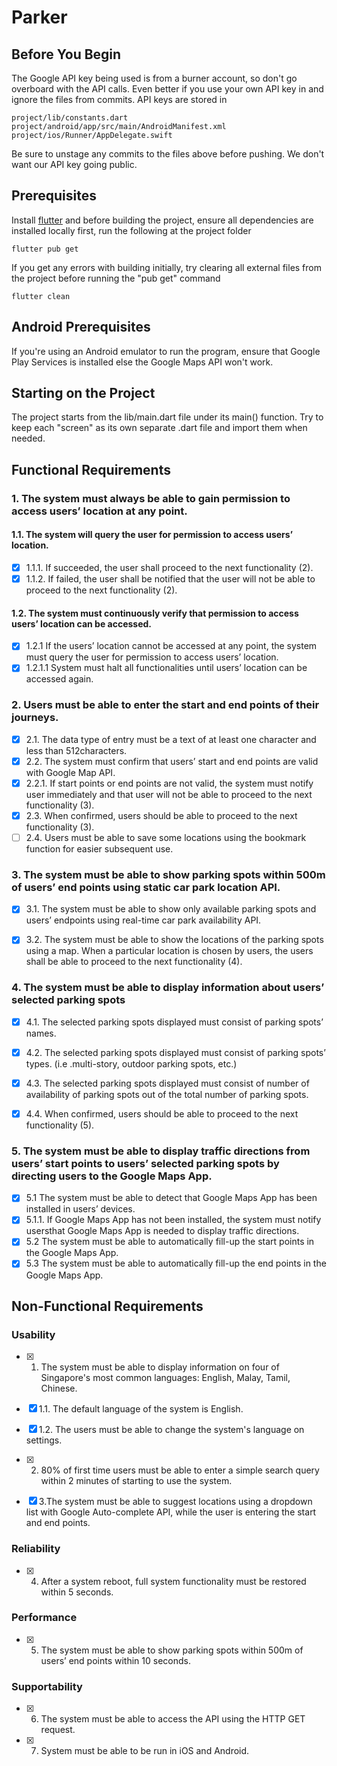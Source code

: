 # Parker

## Before You Begin
The Google API key being used is from a burner account, so don't go overboard with the API calls. Even better if you use your own API key in and ignore the files from commits. API keys are stored in 
```
project/lib/constants.dart
project/android/app/src/main/AndroidManifest.xml
project/ios/Runner/AppDelegate.swift
```
Be sure to unstage any commits to the files above before pushing. We don't want our API key going public.

## Prerequisites
Install [flutter](https://flutter.dev/docs/get-started/install) and before building the project, ensure all dependencies are installed locally first, run the following at the project folder

```
flutter pub get
```

If you get any errors with building initially, try clearing all external files from the project before running the "pub get" command

```
flutter clean
```

## Android Prerequisites
If you're using an Android emulator to run the program, ensure that Google Play Services is installed else the Google Maps API won't work.

## Starting on the Project
The project starts from the lib/main.dart file under its main() function. Try to keep each "screen" as its own separate .dart file and import them when needed.

## Functional Requirements
### 1. The system must always be able to gain permission to access users’ location at any point.
#### 1.1. The system will query the user for permission to access users’ location.
- [x] 1.1.1. If succeeded, the user shall proceed to the next functionality (2).
- [x] 1.1.2. If failed, the user shall be notified that the user will not be able to proceed to the next functionality (2).
#### 1.2. The system must continuously verify that permission to access users’ location can be accessed.
- [x] 1.2.1 If the users’ location cannot be accessed at any point, the system must query the user for permission to access users’ location.
- [x] 1.2.1.1 System must halt all functionalities until users’ location can be accessed again.

### 2. Users must be able to enter the start and end points of their journeys.
- [x] 2.1. The data type of entry must be a text of at least one character and less than 512characters.
- [x] 2.2. The system must confirm that users’ start and end points are valid with Google Map API.
- [x] 2.2.1. If start points or end points are not valid, the system must notify user immediately and that user will not be able to proceed to the next functionality (3).
- [x] 2.3. When confirmed, users should be able to proceed to the next functionality (3).
- [ ] 2.4. Users must be able to save some locations using the bookmark function for easier subsequent use.

### 3. The system must be able to show parking spots within 500m of users’ end points using static car park location API.
- [x] 3.1. The system must be able to show only available parking spots and users’ endpoints using real-time car park availability API.
- [x] 3.2. The system must be able to show the locations of the parking spots using a map. When a particular location is chosen by users, the users shall be able to proceed to the next functionality (4).


### 4. The system must be able to display information about users’ selected parking spots
- [x] 4.1. The selected parking spots displayed must consist of parking spots’ names.
- [x] 4.2. The selected parking spots displayed must consist of parking spots’ types. (i.e .multi-story, outdoor parking spots, etc.)
- [x] 4.3. The selected parking spots displayed must consist of number of availability of parking spots out of the total number of parking spots.
- [x] 4.4. When confirmed, users should be able to proceed to the next functionality (5).


### 5. The system must be able to display traffic directions from users’ start points to users’ selected parking spots by directing users to the Google Maps App.
- [x] 5.1 The system must be able to detect that Google Maps App has been installed in users’ devices.
- [x] 5.1.1. If Google Maps App has not been installed, the system must notify usersthat Google Maps App is needed to display traffic directions.
- [x] 5.2 The system must be able to automatically fill-up the start points in the Google Maps App.
- [x] 5.3 The system must be able to automatically fill-up the end points in the Google Maps App.

## Non-Functional Requirements
### Usability
- [x] 1. The system must be able to display information on four of Singapore's most common languages: English, Malay, Tamil, Chinese.
- [x] 1.1. The default language of the system is English.
- [x] 1.2. The users must be able to change the system's language on settings.

- [x] 2. 80% of first time users must be able to enter a simple search query within 2 minutes of starting to use the system.

- [x] 3.The system must be able to  suggest locations using a dropdown list with Google
   Auto-complete API, while the user is entering the start and end points. 

### Reliability
- [x] 4. After a system reboot, full system functionality must be restored within 5 seconds.

### Performance
- [x] 5. The system must be able to show parking spots within 500m of users’ end points within 10
    seconds.

### Supportability 
- [x] 6. The system must be able to access the API using the HTTP GET request.
- [x] 7. System must be able to be run in iOS and Android.